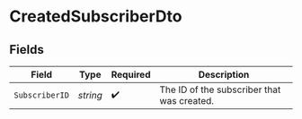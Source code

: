 # CreatedSubscriberDto


## Fields

| Field                                      | Type                                       | Required                                   | Description                                |
| ------------------------------------------ | ------------------------------------------ | ------------------------------------------ | ------------------------------------------ |
| `SubscriberID`                             | *string*                                   | :heavy_check_mark:                         | The ID of the subscriber that was created. |